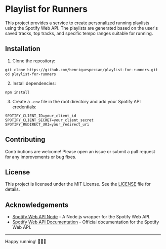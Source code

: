 # Playlist for Runners

This project provides a service to create personalized running playlists using the Spotify Web API. The playlists are generated based on the user's saved tracks, top tracks, and specific tempo ranges suitable for running.

## Installation

1. Clone the repository:

```
git clone https://github.com/henriquespecian/playlist-for-runners.git
cd playlist-for-runners
```

2. Install dependencies:

```
npm install
```

3. Create a `.env` file in the root directory and add your Spotify API credentials:

```
SPOTIFY_CLIENT_ID=your_client_id
SPOTIFY_CLIENT_SECRET=your_client_secret
SPOTIFY_REDIRECT_URI=your_redirect_uri
```

## Contributing

Contributions are welcome! Please open an issue or submit a pull request for any improvements or bug fixes.

## License

This project is licensed under the MIT License. See the [LICENSE](LICENSE) file for details.

## Acknowledgements

- [Spotify Web API Node](https://github.com/thelinmichael/spotify-web-api-node) - A Node.js wrapper for the Spotify Web API.
- [Spotify Web API Documentation](https://developer.spotify.com/documentation/web-api/) - Official documentation for the Spotify Web API.

---

Happy running! 🏃‍♂️🎶
